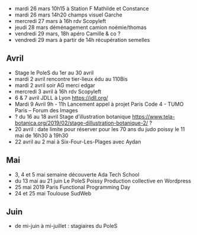 - mardi 26 mars 10h15 à Station F  Mathilde et Constance
- mardi 26 mars 14h20 champs visuel Garche
- mercredi 27 mars à 16h rdv Scopyleft
- jeudi 28 mars déménagement camion noémie/thomas
- vendredi 29 mars, 18h apéro Camille & co ?
- vendredi 29 mars à partir de 14h récupération semelles

## Avril

- Stage le PoleS du 1er au 30 avril
- mardi 2 avril rencontre tier-lieux édu au 110Bis
- mardi 2 avril soir AG merci edgar
- mercredi 3 avril à 16h rdv Scopyleft
- 6 & 7 avril JDLL à Lyon https://jdll.org/
- Mardi 9 Avril 9h - 11h Lancement appel à projet Paris Code 4 - TUMO Paris – Forum des Images
- ? du 16 au 18 avril Stage d’illustration botanique https://www.tela-botanica.org/2019/02/stage-dillustration-botanique-2/ ?
- 20 avril : date limite pour réserver pour les 70 ans du judo poissy le 11 mai de 16h30 à 19h30
- 22 avril au 2 mai à Six-Four-Les-Plages avec Aydan

## Mai

- 3, 4 et 5 mai semaine découverte Ada Tech School
- du 13 mai au 21 juin Le PoleS Poissy  Production collective en Wordpress
- 25 mai 2019 Paris Functional Programming Day
- 24 et 25 mai Toulouse SudWeb

## Juin

- de mi-juin à mi-juillet : stagiaires du PoleS
